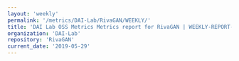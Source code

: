 ```yaml
---
layout: 'weekly'
permalink: '/metrics/DAI-Lab/RivaGAN/WEEKLY/'
title: 'DAI Lab OSS Metrics Metrics report for RivaGAN | WEEKLY-REPORT-2019-05-29'
organization: 'DAI-Lab'
repository: 'RivaGAN'
current_date: '2019-05-29'
---
```

